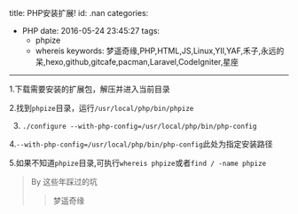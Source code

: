 title: PHP安装扩展!
id: .nan
categories:
  - PHP
date: 2016-05-24 23:45:27
tags: 
	- phpize
	- whereis
keywords: 梦遥奇缘,PHP,HTML,JS,Linux,YII,YAF,禾子,永远的呆,hexo,github,gitcafe,pacman,Laravel,CodeIgniter,星座
---

1.下载需要安装的扩展包，解压并进入当前目录

2.找到`phpize`目录，运行`/usr/local/php/bin/phpize`

3. `./configure --with-php-config=/usr/local/php/bin/php-config`

4.`--with-php-config=/usr/local/php/bin/php-config`此处为指定安装路径

5.如果不知道`phpize`目录,可执行`whereis phpize`或者`find / -name phpize`

>By 这些年踩过的坑
 >>梦遥奇缘